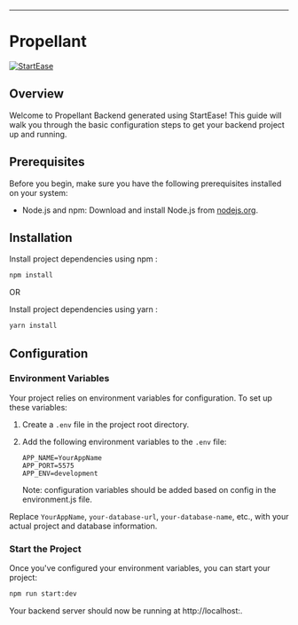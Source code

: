 
---

# Propellant

[![StartEase](https://img.shields.io/badge/Generated%20by-StartEase-blue)](https://github.com/JC-Coder/startease)

## Overview

Welcome to Propellant Backend generated using StartEase! This guide will walk you through the basic configuration steps to get your backend project up and running.

## Prerequisites

Before you begin, make sure you have the following prerequisites installed on your system:

- Node.js and npm: Download and install Node.js from [nodejs.org](https://nodejs.org/).

## Installation

Install project dependencies using npm :
   ```bash
   npm install
   ```
OR

Install project dependencies using yarn :
```bash
yarn install
```

## Configuration

### Environment Variables

Your project relies on environment variables for configuration. To set up these variables:

1. Create a `.env` file in the project root directory.

2. Add the following environment variables to the `.env` file:

   ```plaintext
   APP_NAME=YourAppName
   APP_PORT=5575
   APP_ENV=development
   ```
   Note: configuration variables should be added based on config in the environment.js file.


Replace `YourAppName`, `your-database-url`, `your-database-name`, etc., with your actual project and database information.

### Start the Project

Once you've configured your environment variables, you can start your project:

```bash
npm run start:dev
```

Your backend server should now be running at http://localhost:<specified-port>.
